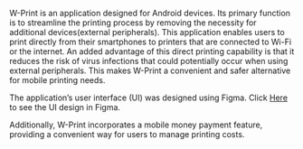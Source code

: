 W-Print is an application designed for Android devices. Its primary function is to streamline the printing process by removing the necessity for 
additional devices(external peripherals). This application enables users to print directly from their smartphones to printers that are connected
to Wi-Fi or the internet. An added advantage of this direct printing capability is that it reduces the risk of virus infections that could potentially
occur when using external peripherals. 
This makes W-Print a convenient and safer alternative for mobile printing needs.

The application’s user interface (UI) was designed using Figma. Click [Here](https://www.figma.com/file/9SyNtgc0E3i959T2DQjNHk?type=design) to see the UI design in Figma.

Additionally, W-Print incorporates a mobile money payment feature, providing a convenient way for users to manage printing costs. 
